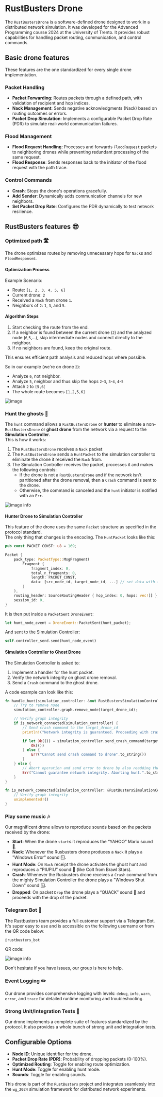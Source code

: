 # RustBusters Drone

The `RustBustersDrone` is a software-defined drone designed to work in a distributed network simulation.
It was developed for the Advanced Programming course 2024 at the University of Trento.
It provides robust capabilities for handling packet routing, communication, and control commands.

## Basic drone features

These features are the one standardized for every single drone implementation.

### **Packet Handling**

- **Packet Forwarding**: Routes packets through a defined path, with validation of recipient and hop indices.
- **Nack Management**: Sends negative acknowledgments (Nack) based on routing outcomes or errors.
- **Packet Drop Simulation**: Implements a configurable Packet Drop Rate (PDR) to simulate real-world communication
  failures.

### **Flood Management**

- **Flood Request Handling**: Processes and forwards `FloodRequest` packets to neighboring drones while preventing
  redundant processing of the same request.
- **Flood Response**: Sends responses back to the initiator of the flood request with the path trace.

### **Control Commands**

- **Crash**: Stops the drone's operations gracefully.
- **Add Sender**: Dynamically adds communication channels for new neighbors.
- **Set Packet Drop Rate**: Configures the PDR dynamically to test network resilience.

## RustBusters features 😎

### **Optimized path 🛣️**

The drone optimizes routes by removing unnecessary hops for `Nack`s and `FloodResponse`s.

#### Optimization Process

Example Scenario:
- Route: `[1, 2, 3, 4, 5, 6]`
- Current drone: `2` 
- Received a `Nack` from drone `1`. 
- Neighbors of `2`: `1`, `3`, and `5`. 

#### Algorithm Steps

1. Start checking the route from the end.
2. If a neighbor is found between the current drone (`2`) and the analyzed node (`6`,`5`,...), skip intermediate nodes and connect directly to the neighbor.
3. If no neighbors are found, keep the original route.

This ensures efficient path analysis and reduced hops where possible.

So in our example (we're on drone `2`):
- Analyze `6`, not neighbor.
- Analyze `5`, neighbor and thus skip the hops `2`-`3`, `3`-`4`, `4`-`5`
- Attach `2` to `[5,6]`
- The whole route becomes `[1,2,5,6]`

![image](./assets/optimzed-route.jpg)

### **Hunt the ghosts 👻**

The `hunt` command allows a `RustBustersDrone` or **hunter** to eliminate a non-`RustBustersDrone` or **ghost drone** 
from the network via a request to the **Simulation Controller**.\
This is how it works:

1. The `RustBustersDrone` receives a `Nack` packet
2. The `RustBustersDrone` sends a `HuntPacket` to the simulation controller to eliminate the drone it received the `Nack` from.
3. The Simulation Controller receives the packet, processes it and makes the following controls:
    - If the drone is not a `RustBustersDrone` and if the network isn't partitioned after the drone removal, then a `Crash` command is sent to the drone.
    - Otherwise, the command is canceled and the `hunt` initiator is notified with an `Err`.

![image info](./assets/figure.jpg)

#### Hunter Drone to Simulation Controller

This feature of the drone uses the same `Packet` structure as specified in the protocol standard.\
The only thing that changes is the encoding. The `HuntPacket` looks like this:

```rust
pub const PACKET_CONST: u8 = 169;

Packet {
    pack_type: PacketType::MsgFragment(
        Fragment {
            fragment_index: 0,
            total_n_fragments: 0,
            length: PACKET_CONST,
            data: [src_node_id, target_node_id, ...] // set data with the specified source and target drone ids
        }
    ),
    routing_header: SourceRoutingHeader { hop_index: 0, hops: vec![] },
    session_id: 0,
}
```

It is then put inside a `PacketSent` `DroneEvent`:

```rust
let hunt_node_event = DroneEvent::PacketSent(hunt_packet);
```

And sent to the Simulation Controller:

```rust
self.controller_send.send(hunt_node_event)
```

#### Simulation Controller to Ghost Drone

The Simulation Controller is asked to:

1. Implement a handler for the hunt packet.
2. Verify the network integrity on ghost drone removal.
3. Send a `Crash` command to the ghost drone.

A code example can look like this:

```rust
fn handle_hunt(simulation_controller: &mut RustBustersSimulationController, target_drone_id: NodeId) -> Result<(), String> {
    // Try to remove node
    simulation_controller.graph.remove_node(target_drone_id);

    // Verify graph integrity
    if is_network_connected(simulation_controller) {
        // Send crash command to the target_drone_id
        println!("Network integrity is guaranteed. Proceeding with crash command.");

        if let Ok(()) = simulation_controller.send_crash_command(target_drone_id) {
            Ok(())
        } else {
            Err("Cannot send crash command to drone".to_string())
        }
    } else {
        // Abort operation and send error to drone by also readding the previosuly removed drone
        Err("Cannot guarantee network integrity. Aborting hunt.".to_string())
    }
}

fn is_network_connected(simulation_controller: &RustBustersSimulationController) -> bool {
    // Verify graph integrity
    unimplemented!()
}
```



### **Play some music 🎶**

Our magnificent drone allows to reproduce sounds based on the packets received by the drone:

- **Start**: When the drone `start`s it reproduces the “YAHOO” Mario sound 🍄.
- **Nack**: Whenever the Rusbusters drone produces a `Nack` it plays a "Windows Error" sound 🪟.
- **Hunt Mode**: On `Nack` receipt the drone activates the ghost hunt and reproduces a “PIUPIU” sound 🔫 (like Colt from Brawl Stars).
- **Crash**: Whenever the Rusbusters drone receives a `Crash` command from the mighty Simulation Controller the drone plays a "Windows Shut Down" sound 🪟.
- **Dropped**: On packet `Drop` the drone plays a “QUACK” sound 🦆 and proceeds with the drop of the packet.

### **Telegram Bot 🤖**

The Rustbusters team provides a full customer support via a Telegram Bot.
It's super easy to use and is accessible on the following username or from the QR code below:
```rust
@rustbusters_bot
```

QR code:

![image info](./assets/tg-qr.png)

Don't hesitate if you have issues, our group is here to help.


### **Event Logging ✏️**

Our drone provides comprehensive logging with levels: `debug`, `info`, `warn`, `error`, and `trace` for detailed runtime
monitoring and troubleshooting.


### **Strong Unit/Integration Tests 🧪**

Our drone implements a complete suite of features standardized by the protocol.
It also provides a whole bunch of strong unit and integration tests.

## Configurable Options

- **Node ID**: Unique identifier for the drone.
- **Packet Drop Rate (PDR)**: Probability of dropping packets (0-100%).
- **Optimized Routing**: Toggle for enabling route optimization.
- **Hunt Mode**: Toggle for enabling hunt mode.
- **Sounds**: Toggle for enabling sounds.

This drone is part of the `RustBusters` project and integrates seamlessly into the `wg_2024` simulation framework for
distributed network experiments.